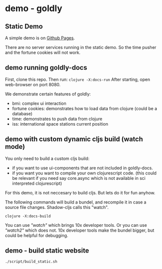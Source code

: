 # demo - goldly

## Static Demo

A simple demo is on [Github Pages](https://pink-gorilla.github.io/demo-goldly/).

There are no server services running in the static demo. 
So the time pusher and the fortune cookies will not work.

## demo running goldly-docs

First, clone this repo. Then run: `clojure -X:docs-run`
After starting, open web-browser on port 8080.

We demonstrate certain features of goldly:
- bmi: complex ui interaction
- fortune cookies: demonstrates how to load data from clojure (could be a database)
- time: demonstrates to push data from clojure
- iss: international space stations current position


## demo with custom dynamic cljs build (watch mode)

You only need to build a custom cljs build:
- if you want to use ui-components that are not included in goldly-docs.
- if you want you want to compile your own clojurescript code.
  (this could be relevant if you need say core.async which is not available in 
  sci interpreted clojurescript)

For this demo, it is not neccesary to build cljs. But lets do it for fun anyhow.

The following commands will build a bundel, and recompile it in case a source file
changes. Shadow-cljs calls this "watch".

`clojure -X:docs-build`

You can use *"watch"* which brings 10x developer tools.
Or you can use *"watch2"* which does not. 10x developer tools make the bundel bigger,
but could be helpful for debugging.

## demo  - build static website

 `./script/build_static.sh`


